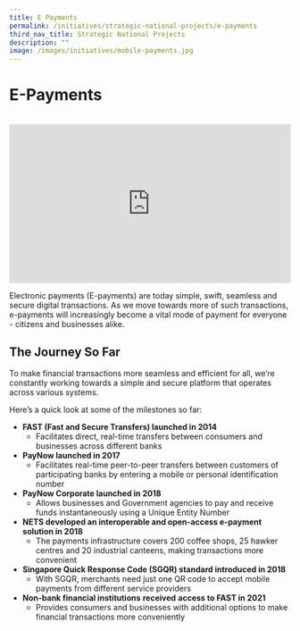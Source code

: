 ```yaml
---
title: E Payments
permalink: /initiatives/strategic-national-projects/e-payments
third_nav_title: Strategic National Projects
description: ""
image: /images/initiatives/mobile-payments.jpg
---
```

# E-Payments
<br>

<div style="max-width: 1280px">
    <div
        style="
            height: 0;
            overflow: hidden;
            position: relative;
            padding-bottom: 56.25%;
        "
    >
        <iframe
            src="https://www.youtube.com/embed/1VmJm9imBp4" 
            height="720"
            width="1280"
            frameborder="0"
            title="YouTube video player"
            allow="accelerometer; autoplay; clipboard-write; encrypted-media; gyroscope; picture-in-picture"
            style="
                top: 0;
                left: 0;
                right: 0;
                bottom: 0;
                height: 100%;
                border: none;
                max-width: 100%;
                position: absolute;
            "
        ></iframe>
    </div>
</div>

Electronic payments (E-payments) are today simple, swift, seamless and secure digital transactions. As we move towards more of such transactions, e-payments will increasingly become a vital mode of payment for everyone - citizens and businesses alike.

## The Journey So Far

To make financial transactions more seamless and efficient for all, we’re constantly working towards a simple and secure platform that operates across various systems. 

Here’s a quick look at some of the milestones so far:

* **FAST (Fast and Secure Transfers) launched in 2014**
	* Facilitates direct, real-time transfers between consumers and businesses across different banks
* **PayNow launched in 2017**
	* Facilitates real-time peer-to-peer transfers between customers of participating banks by entering a mobile or personal identification number
* **PayNow Corporate launched in 2018**
	* Allows businesses and Government agencies to pay and receive funds instantaneously using a Unique Entity Number
* **NETS developed an interoperable and open-access e-payment solution in 2018**
	* The payments infrastructure covers 200 coffee shops, 25 hawker centres and 20 industrial canteens, making transactions more convenient
* **Singapore Quick Response Code (SGQR) standard introduced in 2018**
	* With SGQR, merchants need just one QR code to accept mobile payments from different service providers
* **Non-bank financial institutions**  **received**  **access to FAST in 2021**
	* Provides consumers and businesses with additional options to make financial transactions more conveniently